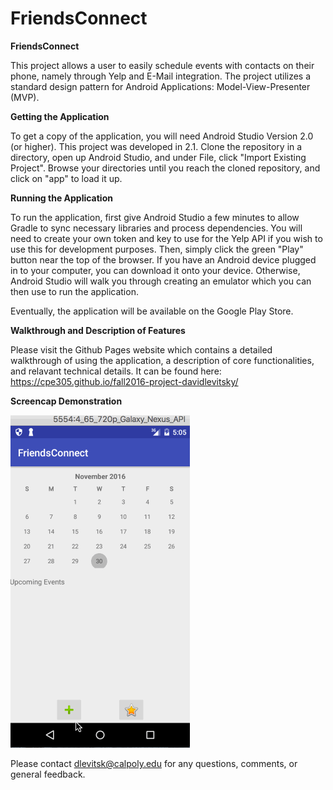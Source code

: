 # FriendsConnect

<b> FriendsConnect </b>

This project allows a user to easily schedule events with contacts on their phone, namely through Yelp and E-Mail integration. The project utilizes a standard design pattern for Android Applications: Model-View-Presenter (MVP). 

<b> Getting the Application </b>

To get a copy of the application, you will need Android Studio Version 2.0 (or higher). This project was developed in 2.1. Clone the repository in a directory, open up Android Studio, and under File, click "Import Existing Project". Browse your directories until you reach the cloned repository, and click on "app" to load it up.

<b> Running the Application </b>

To run the application, first give Android Studio a few minutes to allow Gradle to sync necessary libraries and process dependencies. You will need to create your own token and key to use for the Yelp API if you wish to use this for development purposes. Then, simply click the green "Play" button near the top of the browser. If you have an Android device plugged in to your computer, you can download it onto your device. Otherwise, Android Studio will walk you through creating an emulator which you can then use to run the application. 

Eventually, the application will be available on the Google Play Store.

<b> Walkthrough and Description of Features </b>

Please visit the Github Pages website which contains a detailed walkthrough of using the application, a description of core functionalities, and relavant technical details. It can be found here: https://cpe305.github.io/fall2016-project-davidlevitsky/

<b> Screencap Demonstration </b>

![alt tag](https://github.com/cpe305/fall2016-project-davidlevitsky/blob/master/FriendsconnectDemo.gif)

Please contact dlevitsk@calpoly.edu for any questions, comments, or general feedback.



